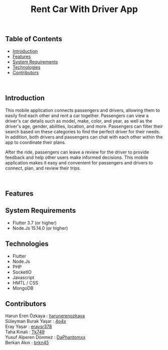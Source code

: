 <h1 align="center"> Rent Car With Driver App</h1> <br>

<!-- START doctoc generated TOC please keep comment here to allow auto update -->
<!-- DON'T EDIT THIS SECTION, INSTEAD RE-RUN doctoc TO UPDATE -->
## Table of Contents

- [Introduction](#introduction)
- [Features](#features)
- [System Requirements](#system-requirements)
- [Technologies](#technologies)
- [Contributors](#contributors)

<!-- END doctoc generated TOC please keep comment here to allow auto update -->

<br>


## Introduction

This mobile application connects passengers and drivers, allowing them to easily find each other and rent a car together. Passengers can view a driver's car details such as model, make, color, and year, as well as the driver's age, gender, abilities, location, and more. Passengers can filter their search based on these categories to find the perfect driver for their needs. In addition, both drivers and passengers can chat with each other within the app to coordinate their plans.

After the ride, passengers can leave a review for the driver to provide feedback and help other users make informed decisions. This mobile application makes it easy and convenient for passengers and drivers to connect, plan, and review their trips.

<br>

## Features


## System Requirements

- Flutter 3.7 (or higher)
- Node.Js 15.14.0 (or higher)

## Technologies

- Flutter
- Node.Js
- PHP
- SocketIO
- Javascript
- HMTL / CSS
- MongoDB

## Contributors

Harun Eren Özkaya : [harunerenozkaya](https://pages.github.com/) <br>
Süleyman Burak Yaşar : [4o4x](https://pages.github.com/) <br>
Eray Yaşar : [eraysr378](https://pages.github.com/) <br>
Taha Kınalı : [Tk749](https://pages.github.com/) <br>
Yusuf Alperen Dönmez : [DaPhantomxx](https://pages.github.com/) <br>
Berkan Akın : [brkn45](https://pages.github.com/) <br>
